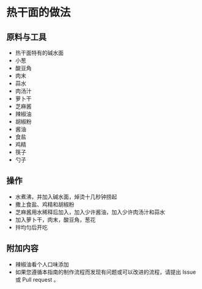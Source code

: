 # 热干面的做法

## 原料与工具

* 热干面特有的碱水面
* 小葱
* 酸豆角
* 肉末
* 蒜水
* 肉汤汁
* 萝卜干
* 芝麻酱
* 辣椒油
* 胡椒粉
* 酱油
* 食盐
* 鸡精
* 筷子
* 勺子

## 操作

* 水煮沸，并加入碱水面，焯烫十几秒钟捞起
* 撒上食盐、鸡精和胡椒粉
* 芝麻酱用水稀释后加入，加入少许酱油，加入少许肉汤汁和蒜水
* 加入萝卜干，肉末，酸豆角，葱花
* 拌均匀后开吃

## 附加内容

* 辣椒油看个人口味添加
* 如果您遵循本指南的制作流程而发现有问题或可以改进的流程，请提出 Issue 或 Pull request 。
